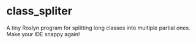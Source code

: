 # class_spliter
A tiny Roslyn program for splitting long classes into multiple partial ones. Make your IDE snappy again!

